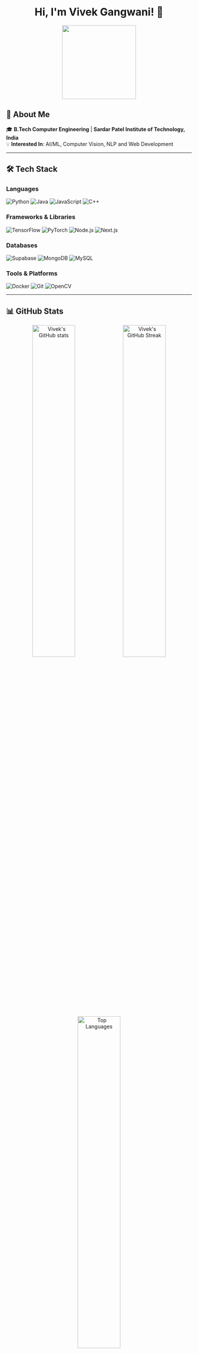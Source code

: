 <h1 align="center">Hi, I'm Vivek Gangwani! 👋</h1>

<p align="center">
    <img src="https://media.giphy.com/media/ZVik7pBtu9dNS/giphy.gif" width="200" height="200"/>
</p>



## 🚀 About Me

🎓 **B.Tech Computer Engineering** | **Sardar Patel Institute of Technology, India**  
💡 **Interested In**: AI/ML, Computer Vision, NLP and Web Development  

---

## 🛠️ Tech Stack

### Languages
![Python](https://img.shields.io/badge/Python-3776AB?style=for-the-badge&logo=python&logoColor=white)
![Java](https://img.shields.io/badge/Java-ED8B00?style=for-the-badge&logo=java&logoColor=white)
![JavaScript](https://img.shields.io/badge/JavaScript-F7DF1E?style=for-the-badge&logo=javascript&logoColor=black)
![C++](https://img.shields.io/badge/C++-00599C?style=for-the-badge&logo=cplusplus&logoColor=white)

### Frameworks & Libraries
![TensorFlow](https://img.shields.io/badge/TensorFlow-FF6F00?style=for-the-badge&logo=tensorflow&logoColor=white)
![PyTorch](https://img.shields.io/badge/PyTorch-EE4C2C?style=for-the-badge&logo=pytorch&logoColor=white)
![Node.js](https://img.shields.io/badge/Node.js-339933?style=for-the-badge&logo=nodedotjs&logoColor=white)
![Next.js](https://img.shields.io/badge/Next.js-000000?style=for-the-badge&logo=nextdotjs&logoColor=white)

### Databases
![Supabase](https://img.shields.io/badge/Supabase-3FCF8E?style=for-the-badge&logo=supabase&logoColor=white)
![MongoDB](https://img.shields.io/badge/MongoDB-47A248?style=for-the-badge&logo=mongodb&logoColor=white)
![MySQL](https://img.shields.io/badge/MySQL-4479A1?style=for-the-badge&logo=mysql&logoColor=white)

### Tools & Platforms
![Docker](https://img.shields.io/badge/Docker-2496ED?style=for-the-badge&logo=docker&logoColor=white)
![Git](https://img.shields.io/badge/Git-F05032?style=for-the-badge&logo=git&logoColor=white)
![OpenCV](https://img.shields.io/badge/OpenCV-5C3EE8?style=for-the-badge&logo=opencv&logoColor=white)


---

## 📊 GitHub Stats

<p align="center">
    <img src="https://github-readme-stats.vercel.app/api?username=Vivvek09&show_icons=true&theme=radical" alt="Vivek's GitHub stats" width="48%"/>
    <img src="https://github-readme-streak-stats.herokuapp.com/?user=Vivvek09&theme=radical" alt="Vivek's GitHub Streak" width="48%"/>
    <img src="https://github-readme-stats.vercel.app/api/top-langs/?username=Vivvek09&layout=compact&theme=radical" alt="Top Languages" width="48%"/>
</p>

---



## ✨ Highlighted Skills

- **Artificial Intelligence**: Deep Learning, GANs, NLP, Reinforcement Learning.
- **Frontend Development**: React.js, Next.js, Shadcn, Chakra UI, Material UI.
- **Backend Development**: Node.js, Nest.js, RESTful APIs, GraphQL.
- **Computer Vision**: OpenCV.
- **Cloud Platforms**: AWS, Docker.

---

## 📫 How to Reach Me

<p align="center">
    <a href="https://www.linkedin.com/in/your-linkedin"><img src="https://img.shields.io/badge/LinkedIn-0A66C2?style=for-the-badge&logo=linkedin&logoColor=white" /></a>
    <a href="mailto:your.email@example.com"><img src="https://img.shields.io/badge/Email-D14836?style=for-the-badge&logo=gmail&logoColor=white" /></a>
    <a href="https://twitter.com/yourTwitterHandle"><img src="https://img.shields.io/badge/Twitter-1DA1F2?style=for-the-badge&logo=twitter&logoColor=white" /></a>
</p>

---



## 🤝 Let's Collaborate!

I'm always open to new opportunities, collaborations, and discussions about tech, AI, and beyond. Feel free to drop me a message if you have an idea or just want to chat about the latest in AI!

---

<p align="center">
    <img src="https://img.shields.io/github/followers/Vivvek09?style=social" alt="GitHub Followers" />
    <img src="https://img.shields.io/github/stars/Vivvek09?style=social" alt="GitHub Stars" />
</p>


<!---
Vivvek09/Vivvek09 is a ✨ special ✨ repository because its `README.md` (this file) appears on your GitHub profile.
You can click the Preview link to take a look at your changes.
--->
